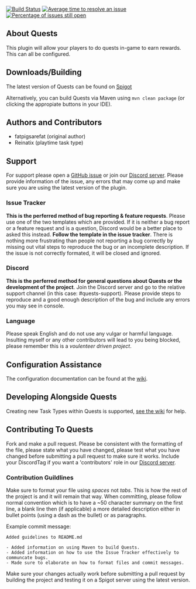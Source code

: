 [![Build Status](https://ci.leonardobishop.com/buildStatus/icon?job=Quests)](https://ci.leonardobishop.com/job/Quests) [![Average time to resolve an issue](http://isitmaintained.com/badge/resolution/lmbishop/Quests.svg)](http://isitmaintained.com/project/lmbishop/Quests "Average time to resolve an issue") [![Percentage of issues still open](http://isitmaintained.com/badge/open/lmbishop/Quests.svg)](http://isitmaintained.com/project/lmbishop/Quests "Percentage of issues still open")
## About Quests
This plugin will allow your players to do quests in-game to earn rewards. This can all be configured.

## Downloads/Building
The latest version of Quests can be found on [Spigot](https://www.spigotmc.org/resources/▶-quests-◀-set-up-goals-for-players.23696/)

Alternatively, you can build Quests via Maven using ``mvn clean package`` (or clicking the appropiate buttons in your IDE).
## Authors and Contributors
- fatpigsarefat (original author)
- Reinatix (playtime task type)

## Support
For support please open a [GitHub issue](https://github.com/fatpigsarefat/Quests/issues) or join our [Discord server](https://discord.gg/8amrJnX). Please provide information of the issue, any errors that may come up and make sure you are using the latest version of the plugin.

### Issue Tracker
**This is the perferred method of bug reporting & feature requests**. Please use one of the two templates which are provided. If it is neither a bug report or a feature request and is a question, Discord would be a better place to asked this instead. **Follow the template in the issue tracker**. There is nothing more frustrating than people not reporting a bug correctly by missing out vital steps to reproduce the bug or an incomplete description. If the issue is not correctly formated, it will be closed and ignored.

### Discord
**This is the perferred method for general questions about Quests or the development of the project**. Join the Discord server and go to the relative support channel (in this case: #quests-support). Please provide steps to reproduce and a good enough description of the bug and include any errors you may see in console.

### Language
Please speak English and do not use any vulgar or harmful language. Insulting myself or any other contributors will lead to you being blocked, please remember this is a *voulenteer driven project*.

## Configuration Assistance
The configuration documentation can be found at the [wiki](https://github.com/fatpigsarefat/Quests/wiki/Creating-A-Quest-Or-Category).

## Developing Alongside Quests
Creating new Task Types within Quests is supported, [see the wiki](https://github.com/fatpigsarefat/Quests/wiki/New-Task-Type) for help.

## Contributing To Quests
Fork and make a pull request. Please be consistent with the formatting of the file, please state what you have changed, please test what you have changed before submitting a pull request to make sure it works. Include your DiscordTag if you want a 'contributors' role in our [Discord server](https://discord.gg/8amrJnX).

### Contribution Guildlines
Make sure to format your file using *spaces* not *tabs*. This is how the rest of the project is and it will remain that way. When committing, please follow normal convention which is to have a ~50 character summary on the first line, a blank line then (if applicable) a more detailed description either in bullet points (using a dash as the bullet) or as paragraphs.

Example commit message:
```
Added guidelines to README.md

- Added information on using Maven to build Quests.
- Added information on how to use the Issue Tracker effectively to communcate bugs.
- Made sure to elaborate on how to format files and commit messages.
```
Make sure your changes actually work before submitting a pull request by building the project and testing it on a Spigot server using the latest version.
